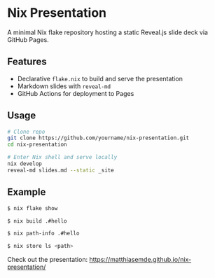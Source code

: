 # Nix Presentation

A minimal Nix flake repository hosting a static Reveal.js slide deck via GitHub Pages.

## Features

- Declarative `flake.nix` to build and serve the presentation
- Markdown slides with `reveal-md`
- GitHub Actions for deployment to Pages

## Usage

```bash
# Clone repo
git clone https://github.com/yourname/nix-presentation.git
cd nix-presentation

# Enter Nix shell and serve locally
nix develop
reveal-md slides.md --static _site
```

## Example
```bash
$ nix flake show

$ nix build .#hello

$ nix path-info .#hello

$ nix store ls <path>
```

Check out the presentation: https://matthiasemde.github.io/nix-presentation/
